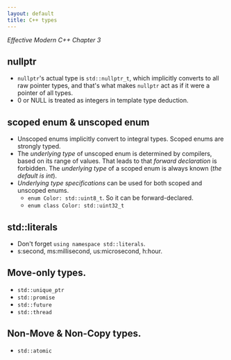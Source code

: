 ```yaml
---
layout: default
title: C++ types
---
```


*Effective Modern C++ Chapter 3*

## nullptr

* `nullptr`'s actual type is `std::nullptr_t`, which implicitly converts to all raw pointer types, and that's what makes `nullptr` act as if it were a pointer of all types.
* 0 or NULL is treated as integers in template type deduction.

## scoped enum & unscoped enum

* Unscoped enums implicitly convert to integral types. Scoped enums are strongly typed.
* The *underlying type* of unscoped enum is determined by compilers, based on its range of values. That leads to that *forward declaration* is forbidden. The *underlying type* of a scoped enum is always known (*the default is int*).
* *Underlying type specifications* can be used for both scoped and unscoped enums.
   * `enum Color: std::uint8_t`. So it can be forward-declared.
   * `enum class Color: std::uint32_t`

## std::literals

* Don't forget `using namespace std::literals`.
* s:second, ms:millisecond, us:microsecond, h:hour.

## Move-only types.

* `std::unique_ptr`
* `std::promise`
* `std::future`
* `std::thread`

## Non-Move & Non-Copy types.

* `std::atomic`
